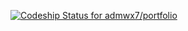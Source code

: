 [ ![Codeship Status for admwx7/portfolio](https://app.codeship.com/projects/05e08dd0-d602-0135-6dca-1afc2eb9ace9/status?branch=master)](https://app.codeship.com/projects/263150)
